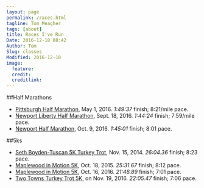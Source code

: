 ```yaml
---
layout: page
permalink: /races.html
tagline: Tom Meagher
tags: [about]
title: Races I've Run
Date: 2016-12-18 08:42
Author: Tom
Slug: classes
Modified: 2016-12-18
image:
  feature: 
  credit: 
  creditlink: 
---
```


##Half Marathons
* [Pittsburgh Half Marathon](http://results.xacte.com/?mid=79), May 1, 2016. *1:49:37* finish; 8:21/mile pace.
* [Newport Liberty Half Marathon](http://compuscore.com/cs2016/sept/libhm.htm), Sept. 18, 2016. *1:44:24* finish; 7:59/mile pace.
* [Newport Half Marathon](https://my.racewire.com/results/32830/37120), Oct. 9, 2016. *1:45:01* finish; 8:01 pace.

##5ks
* [Seth Boyden-Tuscan 5K Turkey Trot](http://compuscore.com/cs2014/novdec/sethtus.htm), Nov. 15, 2014. *26:04.36* finish; 8:23 pace.
* [Maplewood in Motion 5K](http://compuscore.com/cs2015/october/maplewd.htm), Oct. 18, 2015. *25:31.67* finish; 8:12 pace.
* [Maplewood in Motion 5K](http://compuscore.com/cs2016/october/maplewd.htm), Oct. 16, 2016. *21:48.89* finish; 7:01 pace.
* [Two Towns Turkey Trot 5K](http://compuscore.com/cs2016/novdec/boyden.htm), on Nov. 19, 2016. *22:05.47* finish; 7:06 pace.